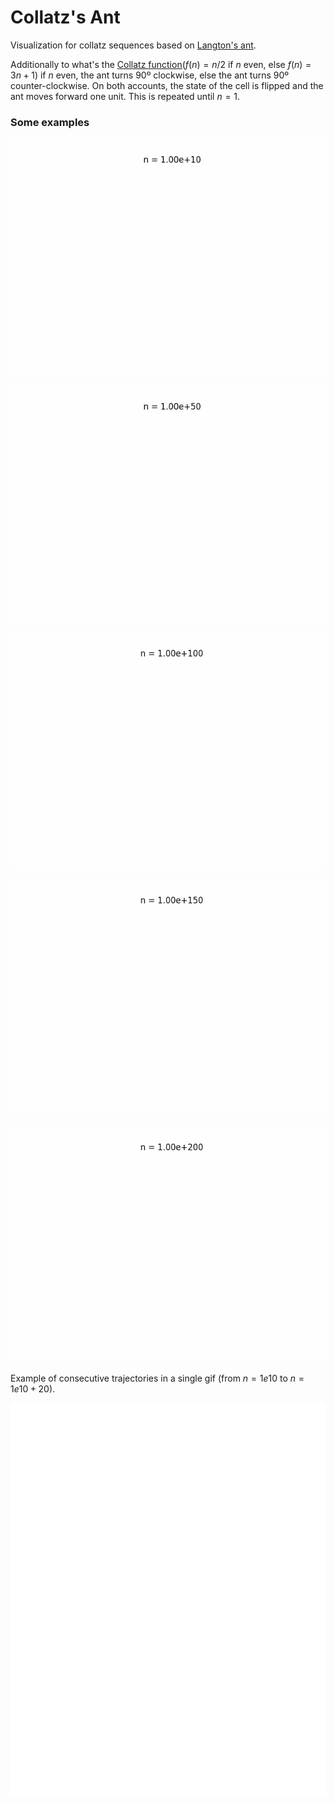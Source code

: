 # Collatz's Ant

Visualization for collatz sequences based on [Langton's ant](https://en.wikipedia.org/wiki/Langton%27s_ant).

Additionally to what's the [Collatz function](https://en.wikipedia.org/wiki/Collatz_conjecture)($f(n) = n/2$ if $n$ even, else $f(n) = 3n + 1$) if $n$ even, the ant turns 90º clockwise, else the ant turns 90º counter-clockwise. On both accounts, the state of the cell is flipped and the ant moves forward one unit. This is repeated until $n = 1$.

### Some examples

![](examples/collatz_ant1.gif)

![](examples/collatz_ant2.gif)

![](examples/collatz_ant3.gif)

![](examples/collatz_ant4.gif)

![](examples/collatz_ant5.gif)

Example of consecutive trajectories in a single gif (from $n = 1e10$ to $n = 1e10 + 20$).

![](collatz_ant_grid.gif)


